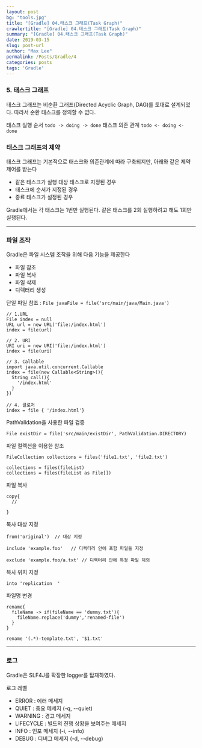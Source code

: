 ```yaml
---
layout: post
bg: "tools.jpg"
title: "[Gradle] 04.태스크 그래프(Task Graph)"
crawlertitle: "[Gradle] 04.태스크 그래프(Task Graph)"
summary: "[Gradle] 04.태스크 그래프(Task Graph)"
date: 2019-03-15
slug: post-url
author: "Max Lee"
permalink: /Posts/Gradle/4
categories: posts
tags: 'Gradle'
---
```


### 5. 태스크 그래프

태스크 그래프는 비순환 그래프(Directed Acyclic Graph, DAG)를 토대로 설계되었다. 
따라서 순환 태스크를 정의할 수 없다.

태스크 실행 순서
`todo -> doing -> done`
태스크 의존 관계
`todo <- doing <- done`

### 태스크 그래프의 제약

태스크 그래프는 기본적으로 태스크와 의존관계에 따라 구축되지만, 아래와 같은 제약 제어를 받는다
- 같은 태스크가 실행 대상 태스크로 지정된 경우
- 태스크에 순서가 지정된 경우
- 종료 태스크가 설정된 경우

Gradle에서는 각 태스크는 1번만 실행된다. 같은 태스크를 2회 실행하려고 해도 1회만 실행된다.

---
### 파일 조작

Gradle은 파일 시스템 조작을 위해 다음 기능을 제공한다
- 파일 참조
- 파일 복사
- 파일 삭제
- 디렉터리 생성

단일 파일 참조 : `File javaFile = file('src/main/java/Main.java')`

```
// 1.URL
File index = null
URL url = new URL('file:/index.html')
index = file(url)

// 2. URI
URI uri = new URI('file:/index.html')
index = file(uri)

// 3. Callable
import java.util.concurrent.Callable
index = file(new Callable<String>(){
  String call(){
    '/index.html'
  }
})

// 4. 클로저 
index = file { '/index.html'}
```

PathValidation을 사용한 파일 검증
```
File existDir = file('src/main/existDir', PathValidation.DIRECTORY)
``` 

파일 컬렉션을 이용한 참조
```
FileCollection collections = files('file1.txt', 'file2.txt')

collections = files(fileList)
collections = files(fileList as File[])
```

파일 복사
```
copy{
  //
  
}
```

복사 대상 지정 
```
from('original')  // 대상 지정

include 'example.foo'   // 디렉터리 안에 포함 파일들 지정

exclude 'example.foo/a.txt' // 디렉터리 안에 특정 파일 제외
```

복사 위치 지정
```
into 'replication  '
```

파일명 변경
```
rename{
  fileName -> if(fileName == 'dummy.txt'){
    fileName.replace('dummy','renamed-file')
  }
}

rename '(.*)-template.txt', '$1.txt'
```
---

### 로그
Gradle은 SLF4J를 확장한 logger를 탑재하였다. 

로그 레벨
- ERROR : 에러 메세지
- QUIET : 중요 메세지 (-q, --quiet)
- WARNING : 경고 메세지
- LIFECYCLE : 빌드의 진행 상황을 보여주는 메세지
- INFO : 인포 메세지 (-i, --info)
- DEBUG : 디버그 메세지 (-d, --debug)
